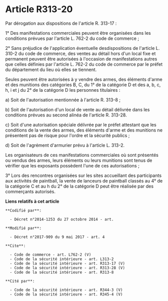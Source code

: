 # Article R313-20

Par dérogation aux dispositions de l'article R. 313-17 : 

1° Des manifestations commerciales peuvent être organisées dans les conditions prévues par l'article L. 762-2 du code de
commerce ; 

2° Sans préjudice de l'application éventuelle desdispositions de l'article L. 310-2 du code de commerce, des ventes au détail
hors d'un local fixe et permanent peuvent être autorisées à l'occasion de manifestations autres que celles définies par
l'article L. 762-2 du code de commerce par le préfet du département du lieu où elles se tiennent. 

Seules peuvent être autorisées à y vendre des armes, des éléments d'arme et des munitions des catégories B, C, du 1° de la
catégorie D et des a, b, c, h, i et j du 2° de la catégorie D les personnes titulaires : 

a) Soit de l'autorisation mentionnée à l'article R. 313-8 ; 

b) Soit de l'autorisation d'un local de vente au détail délivrée dans les conditions prévues au second alinéa de l'article R.
313-28. 

c) Soit d'une autorisation spéciale délivrée par le préfet attestant que les conditions de la vente des armes, des éléments
d'arme et des munitions ne présentent pas de risque pour l'ordre et la sécurité publics ; 

d) Soit de l'agrément d'armurier prévu à l'article L. 313-2. 

Les organisateurs de ces manifestations commerciales où sont présentés ou vendus des armes, leurs éléments ou leurs munitions
sont tenus de vérifier que les exposants possèdent l'une de ces autorisations ; 

3° Lors des rencontres organisées sur les sites accueillant des participants aux activités de paintball, la vente de lanceurs
de paintball classés au 4° de la catégorie C et au h du 2° de la catégorie D peut être réalisée par des commerçants
autorisés.

**Liens relatifs à cet article**

	**Codifié par**:

	  - Décret n°2014-1253 du 27 octobre 2014 - art.

	**Modifié par**:

	  - Décret n°2017-909 du 9 mai 2017 - art. 4

	**Cite**:

	  - Code de commerce - art. L762-2 (V)
	  - Code de la sécurité intérieure - art. L313-2
	  - Code de la sécurité intérieure - art. R313-17 (V)
	  - Code de la sécurité intérieure - art. R313-28 (V)
	  - Code de la sécurité intérieure - art. R313-8

	**Cité par**:

	  - Code de la sécurité intérieure - art. R344-3 (V)
	  - Code de la sécurité intérieure - art. R345-4 (V)
